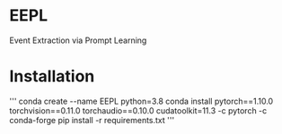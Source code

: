 # EEPL
Event Extraction via Prompt Learning

# Installation
'''
conda create --name EEPL python=3.8
conda install pytorch==1.10.0 torchvision==0.11.0 torchaudio==0.10.0 cudatoolkit=11.3 -c pytorch -c conda-forge
pip install -r requirements.txt
'''
